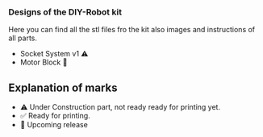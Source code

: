 ### Designs of the DIY-Robot kit

Here you can find all the stl files fro the kit also images and instructions of all parts.

* Socket System v1 :warning:
* Motor Block :construction:


## Explanation of marks
* :warning: Under Construction part, not ready ready for printing yet.
* :white_check_mark: Ready for printing.
* :construction: Upcoming release
